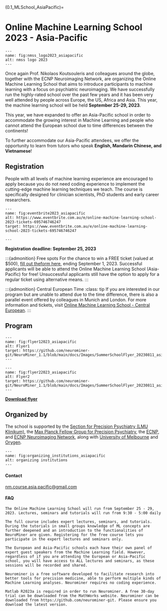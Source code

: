 (0.1_MLSchool_AsiaPacific)=
# Online Machine Learning School 2023 - Asia-Pacific

```{figure} Images/nmss_logo2023_asiapacific.png
---
name: fig:nmss_logo2023_asiapacific
alt: nmss logo 2023
---
```

Once again Prof. Nikolaos Koutsouleris and colleagues around the globe, together with the ECNP Neuroimaging Network, are organizing the Online Machine Learning School that aims to introduce participants  to machine learning with a focus on psychiatric neuroimaging. We have successfully run the highly-rated school over the past few years and it has been very well attended by people across Europe, the US, Africa and Asia. This year, the machine learning school will be held **September 25-29, 2023**. 

This year, we have expanded to offer an Asia-Pacific school in order to accommodate the growing interest in Machine Learning and people who cannot attend the European school due to time differences between the continents!

To further accommodate our Asia-Pacific attendees, we offer the opportunity to learn from tutors who speak **English, Mandarin Chinese, and Vietnamese**!

## Registration  
People with all levels of machine learning experience are encouraged to apply because you do not need coding experience to implement the cutting-edge machine learning techniques we teach. The course is specifically designed for clinician scientists, PhD students and early career researchers. 


```{figure} Images/tickets_2023_asiapacific.png
---
name: fig:eventbrite2023_asiapacific
alt: https://www.eventbrite.com.au/e/online-machine-learning-school-2023-tickets-695746746247
target: https://www.eventbrite.com.au/e/online-machine-learning-school-2023-tickets-695746746247

---
```

**Registration deadline: September 25, 2023**

:::{admonition} Free spots
For the chance to win a FREE ticket (valued at $500), [fill out theform here](https://docs.google.com/forms/d/e/1FAIpQLScDB_wzXAI3_mthXJixbxGFdZy2jbDnGUuIeP7CNBwOmBsTfA/viewform?usp=sf_link), ending September 1, 2023. Successful applicants will be able to attend the Online Machine Learning School (Asia-Pacific) for free! Unsuccessful applicants still have the option to apply for a regular ticket using alternative means.
:::


:::{admonition} Central European Time 
:class: tip
If you are interested in our program but are unable to attend due to the time difference, there is also a parallel event offered by colleagues in Munich and London. For more information and tickets, visit [Online Machine Learning School - Central European](0.1_MLSchool).
:::


## Program 

```{figure} Images/flyer_p1_2023_asiapacific.png
---
name: fig:flyer12023_asiapacific
alt: Flyer1
target: https://github.com/neurominer-git/NeuroMiner_1.1/blob/main/docs/Images/SummerSchoolFlyer_20230811_asiapacific.pdf
---
```

```{figure} Images/flyer_p2_2023_asiapacific.png
---
name: fig:flyer22023_asiapacific
alt: Flyer2
target: https://github.com/neurominer-git/NeuroMiner_1.1/blob/main/docs/Images/SummerSchoolFlyer_20230811_asiapacific.pdf
---
```

[**Download flyer**](https://github.com/neurominer-git/NeuroMiner_1.1/blob/main/docs/Images/SummerSchoolFlyer_20230811_asiapacific.pdf)


## Organized by
The school is supported by the [Section for Precision Psychiatry (LMU Klinikum)](https://www.lmu-klinikum.de/psychiatrie-und-psychotherapie/forschung-research/working-groups/precision-psychiatry/7ef67d79b4ad4804), the [Max Planck Fellow Group for Precision Psychiatry](https://www.psych.mpg.de/2571270/precision-psychiatry), the [ECNP](https://www.ecnp.eu), and [ECNP Neuroimaging Network](https://www.ecnp.eu/research-innovation/networks-thematic-working-groups/list-ecnp-networks/neuroimaging), along with [University of Melbourne](https://www.unimelb.edu.au/) and [Orygen](https://www.orygen.org.au/).


```{figure} Images/organizing_institutions_asiapacific2023.png
---
name: fig:organizing_institutions_asiapacific
alt: organizing institutions
---
```

#### Contact
[nm.course.asia.pacific@gmail.com](mailto:nm.course.asia.pacific@gmail.com)

#### FAQ

```{dropdown} When and how long is the online school?
The Online Machine Learning School will run from September 25 - 29, 2023. Lectures, seminars and tutorials will run from 9:30 - 5:00 daily
```

```{dropdown} What is the difference between the full course and the free course?
The full course includes expert lectures, seminars, and tutorials. During the tutorials in small groups knowledge of ML concepts are further deepened and an introduction to the functionalities of NeuroMiner are given. Registering for the free course lets you participate in the expert lectures and seminars only. 
```

```{dropdown} Are there any differences between the European and Asia-Pacific schools?
The European and Asia-Pacific schools each have their own panel of expert guest speakers from the Machine Learning field. However, regardless of if you are attending the European or Asia-Pacific school, you will have access to ALL lectures and seminars, as these sessions will be recorded and shared.
```


```{dropdown} What is NeuroMiner?
Neurominer is a free software developed to facilitate research into better tools for precision medicine, able to perform multiple kinds of Machine Learning analyses. Neurominer requires no coding experience.
```

```{dropdown} How do I download NeuroMiner?
Matlab R2023a is required in order to run Neurominer. A free 30-day trial can be downloaded from the MathWorks website. Neurominer can be downloaded from https://github.com/neurominer-git. Please ensure you download the latest version.
```